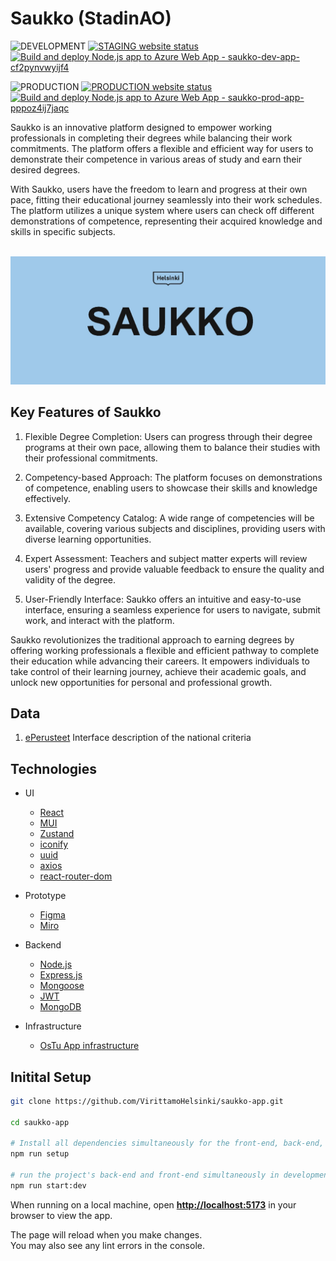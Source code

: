 # **Saukko (StadinAO)**


![DEVELOPMENT](https://img.shields.io/badge/STAGING-3d72a8)
[![STAGING website status](https://img.shields.io/website?url=https%3A//saukko-dev-app-cf2pynvwyijf4.azurewebsites.net)](https://saukko-dev-app-cf2pynvwyijf4.azurewebsites.net)
[![Build and deploy Node.js app to Azure Web App - saukko-dev-app-cf2pynvwyijf4](https://github.com/VirittamoHelsinki/saukko-app/actions/workflows/ci-update-env_saukko-dev-app-cf2pynvwyijf4.yml/badge.svg)](https://github.com/VirittamoHelsinki/saukko-app/actions/workflows/ci-update-env_saukko-dev-app-cf2pynvwyijf4.yml)

![PRODUCTION](https://img.shields.io/badge/PRODUCTION-8A2BE2)
[![PRODUCTION website status](https://img.shields.io/website?url=https%3A//saukko-prod-app-pppoz4ij7jaqc.azurewebsites.net)](https://saukko-prod-app-pppoz4ij7jaqc.azurewebsites.net)
[![Build and deploy Node.js app to Azure Web App - saukko-prod-app-pppoz4ij7jaqc](https://github.com/VirittamoHelsinki/saukko-app/actions/workflows/main_saukko-prod-app-pppoz4ij7jaqc.yml/badge.svg)](https://github.com/VirittamoHelsinki/saukko-app/actions/workflows/main_saukko-prod-app-pppoz4ij7jaqc.yml)


Saukko is an innovative platform designed to empower working professionals in completing their degrees while balancing their work commitments. The platform offers a flexible and efficient way for users to demonstrate their competence in various areas of study and earn their desired degrees.

With Saukko, users have the freedom to learn and progress at their own pace, fitting their educational journey seamlessly into their work schedules. The platform utilizes a unique system where users can check off different demonstrations of competence, representing their acquired knowledge and skills in specific subjects.
<br><br>

![Repo Preview Image](./repo-preview-img.webp "preview image")

## **Key Features of Saukko**

1. Flexible Degree Completion: Users can progress through their degree programs at their own pace, allowing them to balance their studies with their professional commitments.

2. Competency-based Approach: The platform focuses on demonstrations of competence, enabling users to showcase their skills and knowledge effectively.

3. Extensive Competency Catalog: A wide range of competencies will be available, covering various subjects and disciplines, providing users with diverse learning opportunities.

4. Expert Assessment: Teachers and subject matter experts will review users' progress and provide valuable feedback to ensure the quality and validity of the degree.

5. User-Friendly Interface: Saukko offers an intuitive and easy-to-use interface, ensuring a seamless experience for users to navigate, submit work, and interact with the platform.

Saukko revolutionizes the traditional approach to earning degrees by offering working professionals a flexible and efficient pathway to complete their education while advancing their careers. It empowers individuals to take control of their learning journey, achieve their academic goals, and unlock new opportunities for personal and professional growth.

## **Data**
1. [ePerusteet](https://eperusteet.opintopolku.fi/eperusteet-service)
   Interface description of the national criteria

## **Technologies**
* UI
  - [ React ](https://react.dev/)
  - [ MUI ](https://mui.com/)
  - [ Zustand ](https://zustand-demo.pmnd.rs/)
  - [ iconify ](https://iconify.design/)
  - [ uuid ](https://www.npmjs.com/package/uuid)
  - [ axios ](https://axios-http.com/docs/intro)
  - [ react-router-dom ](https://reactrouter.com/en/main)

* Prototype
  - [ Figma ](https://www.figma.com/)
  - [ Miro ](https://miro.com)

* Backend
  - [ Node.js ](https://nodejs.org/en)
  - [ Express.js ](https://expressjs.com/)
  - [ Mongoose ](https://www.npmjs.com/package/mongoose)
  - [ JWT ](https://jwt.io/)
  - [ MongoDB ](https://www.mongodb.com/)

* Infrastructure
  - [ OsTu App infrastructure ](https://virittamohelsinki.github.io/saukko-app/)




## **Initital Setup**

```sh
git clone https://github.com/VirittamoHelsinki/saukko-app.git

cd saukko-app

# Install all dependencies simultaneously for the front-end, back-end, and root
npm run setup 

# run the project's back-end and front-end simultaneously in development mode
npm run start:dev
```

When running on a local machine, open **[http://localhost:5173](http://localhost:5173)** in your browser to view the app.

The page will reload when you make changes.\
You may also see any lint errors in the console.
